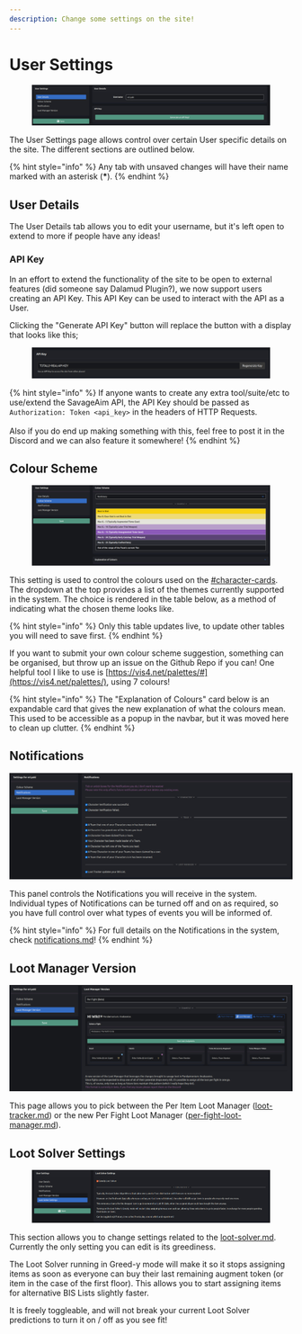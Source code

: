 ```yaml
---
description: Change some settings on the site!
---
```


# User Settings

<figure><img src=".gitbook/assets/image (1).png" alt=""><figcaption></figcaption></figure>

The User Settings page allows control over certain User specific details on the site. The different sections are outlined below.

{% hint style="info" %}
Any tab with unsaved changes will have their name marked with an asterisk (**\***).
{% endhint %}

## User Details

The User Details tab allows you to edit your username, but it's left open to extend to more if people have any ideas!

### API Key

In an effort to extend the functionality of the site to be open to external features (did someone say Dalamud Plugin?), we now support users creating an API Key. This API Key can be used to interact with the API as a User.&#x20;

Clicking the "Generate API Key" button will replace the button with a display that looks like this;

<figure><img src=".gitbook/assets/image (3).png" alt=""><figcaption></figcaption></figure>

{% hint style="info" %}
If anyone wants to create any extra tool/suite/etc to use/extend the SavageAim API, the API Key should be passed as `Authorization: Token <api_key>` in the headers of HTTP Requests.\
\
Also if you do end up making something with this, feel free to post it in the Discord and we can also feature it somewhere!
{% endhint %}

## Colour Scheme

<figure><img src=".gitbook/assets/image (3) (1) (1).png" alt=""><figcaption></figcaption></figure>

This setting is used to control the colours used on the [#character-cards](teams/team-overview.md#character-cards "mention"). The dropdown at the top provides a list of the themes currently supported in the system. The choice is rendered in the table below, as a method of indicating what the chosen theme looks like.

{% hint style="info" %}
Only this table updates live, to update other tables you will need to save first.
{% endhint %}

If you want to submit your own colour scheme suggestion, something can be organised, but throw up an issue on the Github Repo if you can! One helpful tool I like to use is [https://vis4.net/palettes/#](https://vis4.net/palettes/), using 7 colours!

{% hint style="info" %}
The "Explanation of Colours" card below is an expandable card that gives the new explanation of what the colours mean. This used to be accessible as a popup in the navbar, but it was moved here to clean up clutter.
{% endhint %}

## Notifications

![](<.gitbook/assets/image (45).png>)

This panel controls the Notifications you will receive in the system. Individual types of Notifications can be turned off and on as required, so you have full control over what types of events you will be informed of.

{% hint style="info" %}
For full details on the Notifications in the system, check [notifications.md](notifications.md "mention")!
{% endhint %}

## Loot Manager Version

![](<.gitbook/assets/image (46).png>)

This page allows you to pick between the Per Item Loot Manager ([loot-tracker.md](teams/loot-tracker.md "mention")) or the new Per Fight Loot Manager ([per-fight-loot-manager.md](teams/per-fight-loot-manager.md "mention")).&#x20;

## Loot Solver Settings

<figure><img src=".gitbook/assets/image (56).png" alt=""><figcaption></figcaption></figure>

This section allows you to change settings related to the [loot-solver.md](teams/loot-solver.md "mention"). Currently the only setting you can edit is its greediness.

The Loot Solver running in Greed-y mode will make it so it stops assigning items as soon as everyone can buy their last remaining augment token (or item in the case of the first floor).  This allows you to start assigning items for alternative BIS Lists slightly faster.

It is freely toggleable, and will not break your current Loot Solver predictions to turn it on / off as you see fit!
